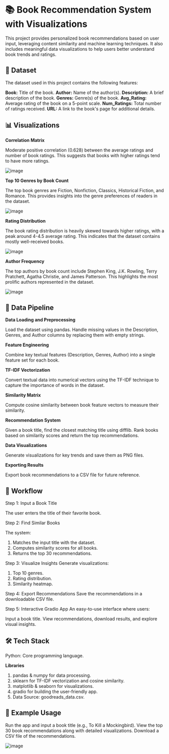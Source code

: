 # 📚 Book Recommendation System with Visualizations
This project provides personalized book recommendations based on user input, leveraging content similarity and machine learning techniques. It also includes meaningful data visualizations to help users better understand book trends and ratings.

## 📂 Dataset
The dataset used in this project contains the following features:

**Book:** Title of the book.
**Author:** Name of the author(s).
**Description:** A brief description of the book.
**Genres:** Genre(s) of the book.
**Avg_Rating:** Average rating of the book on a 5-point scale.
**Num_Ratings:** Total number of ratings received.
**URL:** A link to the book's page for additional details.

## 📊 Visualizations

**Correlation Matrix**

Moderate positive correlation (0.628) between the average ratings and number of book ratings.
This suggests that books with higher ratings tend to have more ratings.


![image](https://github.com/user-attachments/assets/8d9833cd-23a8-4b79-9a17-447b15b8505f)

**Top 10 Genres by Book Count**

The top book genres are Fiction, Nonfiction, Classics, Historical Fiction, and Romance.
This provides insights into the genre preferences of readers in the dataset.

![image](https://github.com/user-attachments/assets/c7879a9c-73a6-4f9f-86d5-7cbab87912f4)

**Rating Distribution**

The book rating distribution is heavily skewed towards higher ratings, with a peak around 4-4.5 average rating.
This indicates that the dataset contains mostly well-received books.

![image](https://github.com/user-attachments/assets/4016a7a9-a89c-426a-b786-cb13b59196b8)

**Author Frequency**

The top authors by book count include Stephen King, J.K. Rowling, Terry Pratchett, Agatha Christie, and James Patterson.
This highlights the most prolific authors represented in the dataset.

![image](https://github.com/user-attachments/assets/6396f11e-7e47-4095-871b-e4596b0deb8d)

## 🔄 Data Pipeline

**Data Loading and Preprocessing**

Load the dataset using pandas.
Handle missing values in the Description, Genres, and Author columns by replacing them with empty strings.

**Feature Engineering**

Combine key textual features (Description, Genres, Author) into a single feature set for each book.

**TF-IDF Vectorization**

Convert textual data into numerical vectors using the TF-IDF technique to capture the importance of words in the dataset.

**Similarity Matrix**

Compute cosine similarity between book feature vectors to measure their similarity.

**Recommendation System**

Given a book title, find the closest matching title using difflib.
Rank books based on similarity scores and return the top recommendations.

**Data Visualizations**

Generate visualizations for key trends and save them as PNG files.

**Exporting Results**

Export book recommendations to a CSV file for future reference.

## 🚀 Workflow

Step 1: Input a Book Title

The user enters the title of their favorite book.

Step 2: Find Similar Books

The system:

1. Matches the input title with the dataset.
2. Computes similarity scores for all books.
3. Returns the top 30 recommendations.

Step 3: Visualize Insights
Generate visualizations:
1. Top 10 genres.
2. Rating distribution.
3. Similarity heatmap.

Step 4: Export Recommendations
Save the recommendations in a downloadable CSV file.

Step 5: Interactive Gradio App
An easy-to-use interface where users:

Input a book title.
View recommendations, download results, and explore visual insights.

## 🛠️ Tech Stack
Python: Core programming language.

**Libraries**
1. pandas & numpy for data processing.
2. sklearn for TF-IDF vectorization and cosine similarity.
3. matplotlib & seaborn for visualizations.
4. gradio for building the user-friendly app.
5. Data Source: goodreads_data.csv.

## 🌟 Example Usage
Run the app and input a book title (e.g., To Kill a Mockingbird).
View the top 30 book recommendations along with detailed visualizations.
Download a CSV file of the recommendations.

![image](https://github.com/user-attachments/assets/20baa9f4-2180-4675-8be4-2e0ed7f04958)
